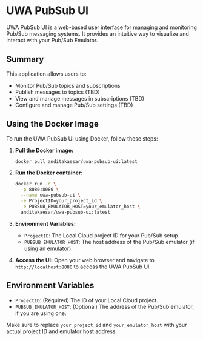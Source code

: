 # UWA PubSub UI

UWA PubSub UI is a web-based user interface for managing and monitoring Pub/Sub messaging systems. It provides an intuitive way to visualize and interact with your Pub/Sub Emulator.

## Summary

This application allows users to:
- Monitor Pub/Sub topics and subscriptions
- Publish messages to topics (TBD)
- View and manage messages in subscriptions (TBD)
- Configure and manage Pub/Sub settings (TBD)

## Using the Docker Image

To run the UWA PubSub UI using Docker, follow these steps:

1. **Pull the Docker image:**
    ```sh
    docker pull anditakaesar/uwa-pubsub-ui:latest
    ```

2. **Run the Docker container:**
    ```sh
    docker run -d \
      -p 8080:8080 \
      --name uwa-pubsub-ui \
      -e ProjectID=your_project_id \
      -e PUBSUB_EMULATOR_HOST=your_emulator_host \
      anditakaesar/uwa-pubsub-ui:latest
    ```

3. **Environment Variables:**

    - `ProjectID`: The Local Cloud project ID for your Pub/Sub setup.
    - `PUBSUB_EMULATOR_HOST`: The host address of the Pub/Sub emulator (if using an emulator).

4. **Access the UI:**
    Open your web browser and navigate to `http://localhost:8080` to access the UWA PubSub UI.

## Environment Variables

- `ProjectID`: (Required) The ID of your Local Cloud project.
- `PUBSUB_EMULATOR_HOST`: (Optional) The address of the Pub/Sub emulator, if you are using one.

Make sure to replace `your_project_id` and `your_emulator_host` with your actual project ID and emulator host address.
